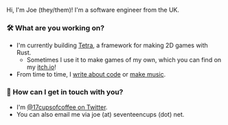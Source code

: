 Hi, I'm Joe (they/them)! I'm a software engineer from the UK.

### 🛠️ What are you working on?

* I'm currently building [Tetra](https://github.com/17cupsofcoffee/tetra), a framework for making 2D games with Rust.
    * Sometimes I use it to make games of my own, which you can find on my [itch.io](https://17cupsofcoffee.itch.io/)!
* From time to time, I [write about code](https://www.seventeencups.net/) or [make music](https://soundcloud.com/17cupsofcoffee).

### 💬 How can I get in touch with you? 

* I'm [@17cupsofcoffee on Twitter](https://twitter.com/17cupsofcoffee).
* You can also email me via joe (at) seventeencups (dot) net.
